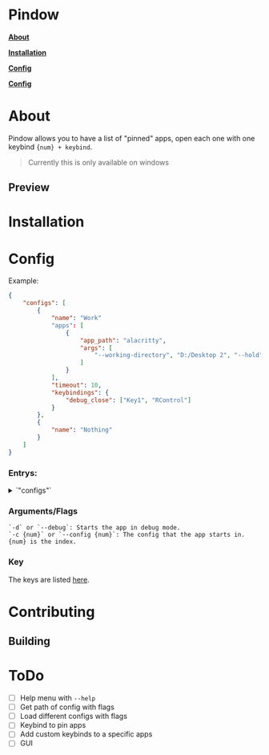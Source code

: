 # Pindow
**[About](#About)**

**[Installation](#Installation)**

**[Config](#Config)**

**[Config](#Contributing)**

# About
Pindow allows you to have a list of "pinned" apps, open each one with one keybind `{num} + keybind`.
> Currently this is only available on windows
## Preview

# Installation

# Config
Example:
```json
{
    "configs": [
        {
            "name": "Work"
            "apps": [
                {
                    "app_path": "alacritty",
                    "args": [
                        "--working-directory", "D:/Desktop 2", "--hold"
                    ]
                }
            ],
            "timeout": 10,
            "keybindings": {
                "debug_close": ["Key1", "RControl"]
            }
        },
        {
            "name": "Nothing"
        }
    ]
}
```
### Entrys:
<details>
<summary>`"configs"`</summary>
<br>
This is were you put your configs.

> Required

<details>
<summary>`"name"`</summary>
<br>
The name of your configs

> Default: index of the config
</details>

<details>
<summary>`"apps"`</summary>
<br>
A list of all your apps

> Defaults to empty list

<details>
<summary>`"app_path"`</summary>
<br>
The path of the app (can be a command)

> Required
</details>

<details>
<summary>`"args"`</summary>
<br>
The arguments passed when spawing the app.

> Defaults to empty list
</details>

</details>

<details>
<summary>`"timout"`</summary>
<br>
The timeout for the numbers

> In seconds
> Default: 5 seconds
</details>

<details>
<summary>`"keybindings"`</summary>
<br>
This is how you dropdown.

<details>
<summary>`"app_num"`</summary>
<br>
The keybinding that you press to open a app.
If there is no provided number (or 0), it will spawn a new app with the current focused app if it is in the list.

> Usage: `{num} + keybinding`
> Defaults to `LCtrl + ,`
> See [keys](KEYS.md)
</details>

<details>
<summary>`"change_config"`</summary>
<br>
The keybind that you press to change your current config.
If there is no number provided (or 0), it will increment through the configs.

> Usage: `{num} + keybinding`
> Defaults to `LCtrl + \``
> See [keys](KEYS.md)
</details>

<details>
<summary>`"debug_clone"`</summary>
<br>
Closes the app if in debug mode.

> Usage: `keybinding`
> Defaults to RCtrl + RAlt`
> See [keys](KEYS.md)
</details>

</details>

</details>

### Arguments/Flags
    `-d` or `--debug`: Starts the app in debug mode.
    `-c {num}` or `--config {num}`: The config that the app starts in. {num} is the index.

### Key
The keys are listed [here](KEYS.md).

# Contributing

## Building

# ToDo
- [ ] Help menu with `--help`
- [ ] Get path of config with flags
- [ ] Load different configs with flags
- [ ] Keybind to pin apps
- [ ] Add custom keybinds to a specific apps
- [ ] GUI
